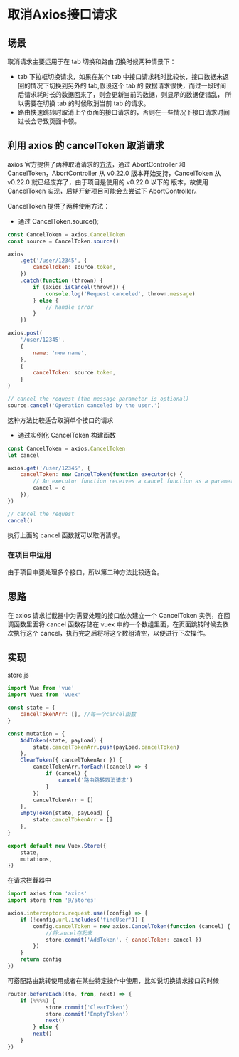 
# 取消Axios接口请求
## 场景

取消请求主要运用于在 tab 切换和路由切换时候两种情景下：

-   tab 下拉框切换请求，如果在某个 tab 中接口请求耗时比较长，接口数据未返回的情况下切换到另外的 tab,假设这个 tab 的
    数据请求很快，而过一段时间后请求耗时长的数据回来了，则会更新当前的数据，则显示的数据便错乱，
    所以需要在切换 tab 的时候取消当前 tab 的请求。
-   路由快速跳转时取消上个页面的接口请求的，否则在一些情况下接口请求时间过长会导致页面卡顿。

## 利用 axios 的 cancelToken 取消请求

axios 官方提供了两种取消请求的[方法](https://github.com/axios/axios#cancellation)，通过 AbortController 和 CancelToken，AbortController 从 v0.22.0 版本开始支持，CancelToken 从 v0.22.0 就已经废弃了，由于项目是使用的 v0.22.0 以下的 版本，故使用 CancelToken 实现，后期开新项目可能会去尝试下 AbortController。

CancelToken 提供了两种使用方法：

-   通过 CancelToken.source();

```js
const CancelToken = axios.CancelToken
const source = CancelToken.source()

axios
    .get('/user/12345', {
        cancelToken: source.token,
    })
    .catch(function (thrown) {
        if (axios.isCancel(thrown)) {
            console.log('Request canceled', thrown.message)
        } else {
            // handle error
        }
    })

axios.post(
    '/user/12345',
    {
        name: 'new name',
    },
    {
        cancelToken: source.token,
    }
)

// cancel the request (the message parameter is optional)
source.cancel('Operation canceled by the user.')
```

这种方法比较适合取消单个接口的请求

-   通过实例化 CancelToken 构建函数

```js
const CancelToken = axios.CancelToken
let cancel

axios.get('/user/12345', {
    cancelToken: new CancelToken(function executor(c) {
        // An executor function receives a cancel function as a parameter
        cancel = c
    }),
})

// cancel the request
cancel()
```

执行上面的 cancel 函数就可以取消请求。

### 在项目中运用

由于项目中要处理多个接口，所以第二种方法比较适合。

## 思路

在 axios 请求拦截器中为需要处理的接口依次建立一个 CancelToken 实例，在回调函数里面将 cancel 函数存储在 vuex 中的一个数组里面，在页面跳转时候去依次执行这个 cancel，执行完之后将将这个数组清空，以便进行下次操作。

## 实现

store.js

```js
import Vue from 'vue'
import Vuex from 'vuex'

const state = {
    cancelTokenArr: [], //每一个cancel函数
}

const mutation = {
    AddToken(state, payLoad) {
        state.cancelTokenArr.push(payLoad.cancelToken)
    },
    ClearToken({ cancelTokenArr }) {
        cancelTokenArr.forEach((cancel) => {
            if (cancel) {
                cancel('路由跳转取消请求')
            }
        })
        cancelTokenArr = []
    },
    EmptyToken(state, payLoad) {
        state.cancelTokenArr = []
    },
}

export default new Vuex.Store({
    state,
    mutations,
})
```

在请求拦截器中

```js
import axios from 'axios'
import store from '@/stores'

axios.interceptors.request.use((config) => {
    if (!config.url.includes('findUser')) {
        config.cancelToken = new axios.CancelToken(function (cancel) {
            //将cancel存起来
            store.commit('AddToken', { cancelToken: cancel })
        })
    }
    return config
})
```

可搭配路由跳转使用或者在某些特定操作中使用，比如说切换请求接口的时候

```js
router.beforeEach((to, from, next) => {
    if (%%%%) {
            store.commit('ClearToken')
            store.commit('EmptyToken')
            next()
        } else {
        next()
    }
})
```
